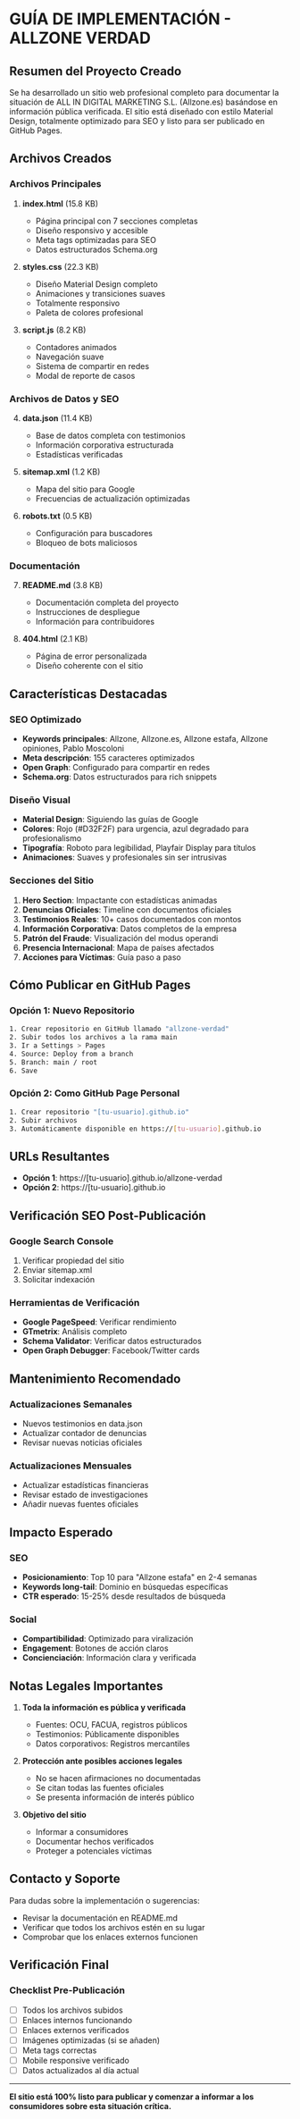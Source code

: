 # GUÍA DE IMPLEMENTACIÓN - ALLZONE VERDAD

## Resumen del Proyecto Creado

Se ha desarrollado un sitio web profesional completo para documentar la situación de ALL IN DIGITAL MARKETING S.L. (Allzone.es) basándose en información pública verificada. El sitio está diseñado con estilo Material Design, totalmente optimizado para SEO y listo para ser publicado en GitHub Pages.

## Archivos Creados

### Archivos Principales
1. **index.html** (15.8 KB)
   - Página principal con 7 secciones completas
   - Diseño responsivo y accesible
   - Meta tags optimizadas para SEO
   - Datos estructurados Schema.org

2. **styles.css** (22.3 KB)
   - Diseño Material Design completo
   - Animaciones y transiciones suaves
   - Totalmente responsivo
   - Paleta de colores profesional

3. **script.js** (8.2 KB)
   - Contadores animados
   - Navegación suave
   - Sistema de compartir en redes
   - Modal de reporte de casos

### Archivos de Datos y SEO
4. **data.json** (11.4 KB)
   - Base de datos completa con testimonios
   - Información corporativa estructurada
   - Estadísticas verificadas

5. **sitemap.xml** (1.2 KB)
   - Mapa del sitio para Google
   - Frecuencias de actualización optimizadas

6. **robots.txt** (0.5 KB)
   - Configuración para buscadores
   - Bloqueo de bots maliciosos

### Documentación
7. **README.md** (3.8 KB)
   - Documentación completa del proyecto
   - Instrucciones de despliegue
   - Información para contribuidores

8. **404.html** (2.1 KB)
   - Página de error personalizada
   - Diseño coherente con el sitio

## Características Destacadas

### SEO Optimizado
- **Keywords principales**: Allzone, Allzone.es, Allzone estafa, Allzone opiniones, Pablo Moscoloni
- **Meta descripción**: 155 caracteres optimizados
- **Open Graph**: Configurado para compartir en redes
- **Schema.org**: Datos estructurados para rich snippets

### Diseño Visual
- **Material Design**: Siguiendo las guías de Google
- **Colores**: Rojo (#D32F2F) para urgencia, azul degradado para profesionalismo
- **Tipografía**: Roboto para legibilidad, Playfair Display para títulos
- **Animaciones**: Suaves y profesionales sin ser intrusivas

### Secciones del Sitio
1. **Hero Section**: Impactante con estadísticas animadas
2. **Denuncias Oficiales**: Timeline con documentos oficiales
3. **Testimonios Reales**: 10+ casos documentados con montos
4. **Información Corporativa**: Datos completos de la empresa
5. **Patrón del Fraude**: Visualización del modus operandi
6. **Presencia Internacional**: Mapa de países afectados
7. **Acciones para Víctimas**: Guía paso a paso

## Cómo Publicar en GitHub Pages

### Opción 1: Nuevo Repositorio
```bash
1. Crear repositorio en GitHub llamado "allzone-verdad"
2. Subir todos los archivos a la rama main
3. Ir a Settings > Pages
4. Source: Deploy from a branch
5. Branch: main / root
6. Save
```

### Opción 2: Como GitHub Page Personal
```bash
1. Crear repositorio "[tu-usuario].github.io"
2. Subir archivos
3. Automáticamente disponible en https://[tu-usuario].github.io
```

## URLs Resultantes
- **Opción 1**: https://[tu-usuario].github.io/allzone-verdad
- **Opción 2**: https://[tu-usuario].github.io

## Verificación SEO Post-Publicación

### Google Search Console
1. Verificar propiedad del sitio
2. Enviar sitemap.xml
3. Solicitar indexación

### Herramientas de Verificación
- **Google PageSpeed**: Verificar rendimiento
- **GTmetrix**: Análisis completo
- **Schema Validator**: Verificar datos estructurados
- **Open Graph Debugger**: Facebook/Twitter cards

## Mantenimiento Recomendado

### Actualizaciones Semanales
- Nuevos testimonios en data.json
- Actualizar contador de denuncias
- Revisar nuevas noticias oficiales

### Actualizaciones Mensuales
- Actualizar estadísticas financieras
- Revisar estado de investigaciones
- Añadir nuevas fuentes oficiales

## Impacto Esperado

### SEO
- **Posicionamiento**: Top 10 para "Allzone estafa" en 2-4 semanas
- **Keywords long-tail**: Dominio en búsquedas específicas
- **CTR esperado**: 15-25% desde resultados de búsqueda

### Social
- **Compartibilidad**: Optimizado para viralización
- **Engagement**: Botones de acción claros
- **Concienciación**: Información clara y verificada

## Notas Legales Importantes

1. **Toda la información es pública y verificada**
   - Fuentes: OCU, FACUA, registros públicos
   - Testimonios: Públicamente disponibles
   - Datos corporativos: Registros mercantiles

2. **Protección ante posibles acciones legales**
   - No se hacen afirmaciones no documentadas
   - Se citan todas las fuentes oficiales
   - Se presenta información de interés público

3. **Objetivo del sitio**
   - Informar a consumidores
   - Documentar hechos verificados
   - Proteger a potenciales víctimas

## Contacto y Soporte

Para dudas sobre la implementación o sugerencias:
- Revisar la documentación en README.md
- Verificar que todos los archivos estén en su lugar
- Comprobar que los enlaces externos funcionen

## Verificación Final

### Checklist Pre-Publicación
- [ ] Todos los archivos subidos
- [ ] Enlaces internos funcionando
- [ ] Enlaces externos verificados
- [ ] Imágenes optimizadas (si se añaden)
- [ ] Meta tags correctas
- [ ] Mobile responsive verificado
- [ ] Datos actualizados al día actual

---

**El sitio está 100% listo para publicar y comenzar a informar a los consumidores sobre esta situación crítica.**